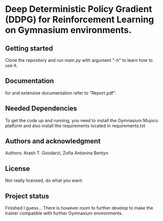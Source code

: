 # Deep Deterministic Policy Gradient (DDPG) for Reinforcement Learning on Gymnasium environments.



## Getting started
Clone the repository and run main.py with argument "-h" to learn how to use it.

## Documentation
for and extensive documentation refer to "Report.pdf".

## Needed Dependencies
To get the code up and running, you need to install the Gymnasium Mujoco platform and also install the requirements located in requirements.txt

## Authors and acknowledgment
Authors: Arash T. Goodarzi, Zofia Antonina Bentyn

## License
Not really licensed, do what you want.

## Project status
Finished I guess... There is however room to further develop to make the trainer compatible with further Gymnasium environments.
